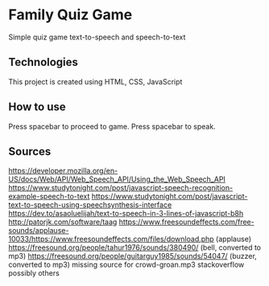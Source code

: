#  Family Quiz Game

Simple quiz game text-to-speech and speech-to-text

## Technologies
This project is created using HTML, CSS, JavaScript

## How to use
Press spacebar to proceed to game. Press spacebar to speak. 

## Sources
https://developer.mozilla.org/en-US/docs/Web/API/Web_Speech_API/Using_the_Web_Speech_API 
https://www.studytonight.com/post/javascript-speech-recognition-example-speech-to-text
https://www.studytonight.com/post/javascript-text-to-speech-using-speechsynthesis-interface
https://dev.to/asaoluelijah/text-to-speech-in-3-lines-of-javascript-b8h
http://patorjk.com/software/taag
https://www.freesoundeffects.com/free-sounds/applause-10033/https://www.freesoundeffects.com/files/download.php (applause)
https://freesound.org/people/tahur1976/sounds/380490/ (bell, converted to mp3)
https://freesound.org/people/guitarguy1985/sounds/54047/ (buzzer, converted to mp3)
missing source for crowd-groan.mp3
stackoverflow
possibly others
